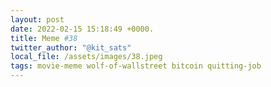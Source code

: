 ```yaml
---
layout: post
date: 2022-02-15 15:18:49 +0000.
title: Meme #38
twitter_author: "@kit_sats"
local_file: /assets/images/38.jpeg
tags: movie-meme wolf-of-wallstreet bitcoin quitting-job
---
```

